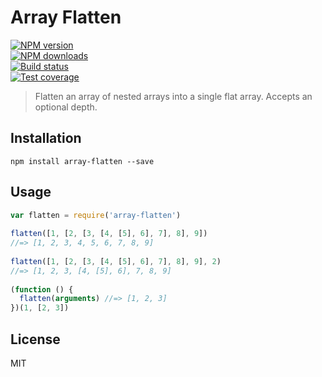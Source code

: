 # Array Flatten  
  
[![NPM version][npm-image]][npm-url]  
[![NPM downloads][downloads-image]][downloads-url]  
[![Build status][travis-image]][travis-url]  
[![Test coverage][coveralls-image]][coveralls-url]  
  
> Flatten an array of nested arrays into a single flat array. Accepts an optional depth.  
  
## Installation  
  
```  
npm install array-flatten --save  
```  
  
## Usage  
  
```javascript  
var flatten = require('array-flatten')  
  
flatten([1, [2, [3, [4, [5], 6], 7], 8], 9])  
//=> [1, 2, 3, 4, 5, 6, 7, 8, 9]  
  
flatten([1, [2, [3, [4, [5], 6], 7], 8], 9], 2)  
//=> [1, 2, 3, [4, [5], 6], 7, 8, 9]  
  
(function () {  
  flatten(arguments) //=> [1, 2, 3]  
})(1, [2, 3])  
```  
  
## License  
  
MIT  
  
[npm-image]: https://img.shields.io/npm/v/array-flatten.svg?style=flat  
[npm-url]: https://npmjs.org/package/array-flatten  
[downloads-image]: https://img.shields.io/npm/dm/array-flatten.svg?style=flat  
[downloads-url]: https://npmjs.org/package/array-flatten  
[travis-image]: https://img.shields.io/travis/blakeembrey/array-flatten.svg?style=flat  
[travis-url]: https://travis-ci.org/blakeembrey/array-flatten  
[coveralls-image]: https://img.shields.io/coveralls/blakeembrey/array-flatten.svg?style=flat  
[coveralls-url]: https://coveralls.io/r/blakeembrey/array-flatten?branch=master  
